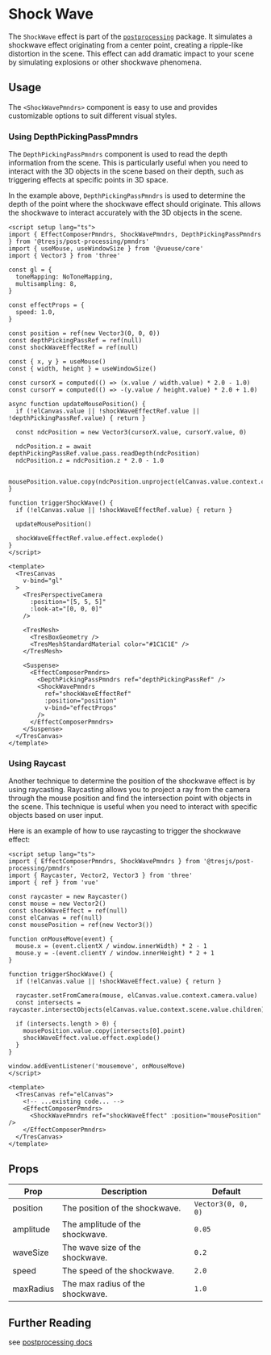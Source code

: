 # Shock Wave

<DocsDemo>
  <ShockWaveDemo />
</DocsDemo>

The `ShockWave` effect is part of the [`postprocessing`](https://pmndrs.github.io/postprocessing/public/docs/class/src/effects/ShockWaveEffect.js~ShockWaveEffect.html) package. It simulates a shockwave effect originating from a center point, creating a ripple-like distortion in the scene. This effect can add dramatic impact to your scene by simulating explosions or other shockwave phenomena.

## Usage

The `<ShockWavePmndrs>` component is easy to use and provides customizable options to suit different visual styles.

### Using DepthPickingPassPmndrs

The `DepthPickingPassPmndrs` component is used to read the depth information from the scene. This is particularly useful when you need to interact with the 3D objects in the scene based on their depth, such as triggering effects at specific points in 3D space.

In the example above, `DepthPickingPassPmndrs` is used to determine the depth of the point where the shockwave effect should originate. This allows the shockwave to interact accurately with the 3D objects in the scene.

```vue{2,38-46}
<script setup lang="ts">
import { EffectComposerPmndrs, ShockWavePmndrs, DepthPickingPassPmndrs } from '@tresjs/post-processing/pmndrs'
import { useMouse, useWindowSize } from '@vueuse/core'
import { Vector3 } from 'three'

const gl = {
  toneMapping: NoToneMapping,
  multisampling: 8,
}

const effectProps = {
  speed: 1.0,
}

const position = ref(new Vector3(0, 0, 0))
const depthPickingPassRef = ref(null)
const shockWaveEffectRef = ref(null)

const { x, y } = useMouse()
const { width, height } = useWindowSize()

const cursorX = computed(() => (x.value / width.value) * 2.0 - 1.0)
const cursorY = computed(() => -(y.value / height.value) * 2.0 + 1.0)

async function updateMousePosition() {
  if (!elCanvas.value || !shockWaveEffectRef.value || !depthPickingPassRef.value) { return }

  const ndcPosition = new Vector3(cursorX.value, cursorY.value, 0)

  ndcPosition.z = await depthPickingPassRef.value.pass.readDepth(ndcPosition)
  ndcPosition.z = ndcPosition.z * 2.0 - 1.0

  mousePosition.value.copy(ndcPosition.unproject(elCanvas.value.context.camera.value))
}

function triggerShockWave() {
  if (!elCanvas.value || !shockWaveEffectRef.value) { return }

  updateMousePosition()

  shockWaveEffectRef.value.effect.explode()
}
</script>

<template>
  <TresCanvas
    v-bind="gl"
  >
    <TresPerspectiveCamera
      :position="[5, 5, 5]"
      :look-at="[0, 0, 0]"
    />

    <TresMesh>
      <TresBoxGeometry />
      <TresMeshStandardMaterial color="#1C1C1E" />
    </TresMesh>

    <Suspense>
      <EffectComposerPmndrs>
        <DepthPickingPassPmndrs ref="depthPickingPassRef" />
        <ShockWavePmndrs
          ref="shockWaveEffectRef"
          :position="position"
          v-bind="effectProps"
        />
      </EffectComposerPmndrs>
    </Suspense>
  </TresCanvas>
</template>
```

### Using Raycast

Another technique to determine the position of the shockwave effect is by using raycasting. Raycasting allows you to project a ray from the camera through the mouse position and find the intersection point with objects in the scene. This technique is useful when you need to interact with specific objects based on user input.

Here is an example of how to use raycasting to trigger the shockwave effect:

```vue
<script setup lang="ts">
import { EffectComposerPmndrs, ShockWavePmndrs } from '@tresjs/post-processing/pmndrs'
import { Raycaster, Vector2, Vector3 } from 'three'
import { ref } from 'vue'

const raycaster = new Raycaster()
const mouse = new Vector2()
const shockWaveEffect = ref(null)
const elCanvas = ref(null)
const mousePosition = ref(new Vector3())

function onMouseMove(event) {
  mouse.x = (event.clientX / window.innerWidth) * 2 - 1
  mouse.y = -(event.clientY / window.innerHeight) * 2 + 1
}

function triggerShockWave() {
  if (!elCanvas.value || !shockWaveEffect.value) { return }

  raycaster.setFromCamera(mouse, elCanvas.value.context.camera.value)
  const intersects = raycaster.intersectObjects(elCanvas.value.context.scene.value.children)

  if (intersects.length > 0) {
    mousePosition.value.copy(intersects[0].point)
    shockWaveEffect.value.effect.explode()
  }
}

window.addEventListener('mousemove', onMouseMove)
</script>

<template>
  <TresCanvas ref="elCanvas">
    <!-- ...existing code... -->
    <EffectComposerPmndrs>
      <ShockWavePmndrs ref="shockWaveEffect" :position="mousePosition" />
    </EffectComposerPmndrs>
  </TresCanvas>
</template>
```

## Props

| Prop              | Description                                                                                                   | Default                   |
| ----------------- | ------------------------------------------------------------------------------------------------------------- | ------------------------- |
| position          | The position of the shockwave.                                                                                | `Vector3(0, 0, 0)`  |
| amplitude         | The amplitude of the shockwave.                                                                               | `0.05`                     |
| waveSize          | The wave size of the shockwave.                                                                               | `0.2`                     |
| speed             | The speed of the shockwave.                                                                                   | `2.0`                     |
| maxRadius         | The max radius of the shockwave.                                                                              | `1.0`                     |

## Further Reading
see [postprocessing docs](https://pmndrs.github.io/postprocessing/public/docs/class/src/effects/ShockWaveEffect.js~ShockWaveEffect.html)
